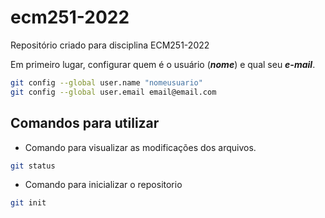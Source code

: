 # ecm251-2022
Repositório criado para disciplina ECM251-2022

Em primeiro lugar, configurar quem é o usuário (***nome***) e qual seu ***e-mail***.

```bash
git config --global user.name "nomeusuario"
git config --global user.email email@email.com
```


## Comandos para utilizar

- Comando para visualizar as modificações dos arquivos.

```bash
git status
```

- Comando para inicializar o repositorio

```bash
git init
```
